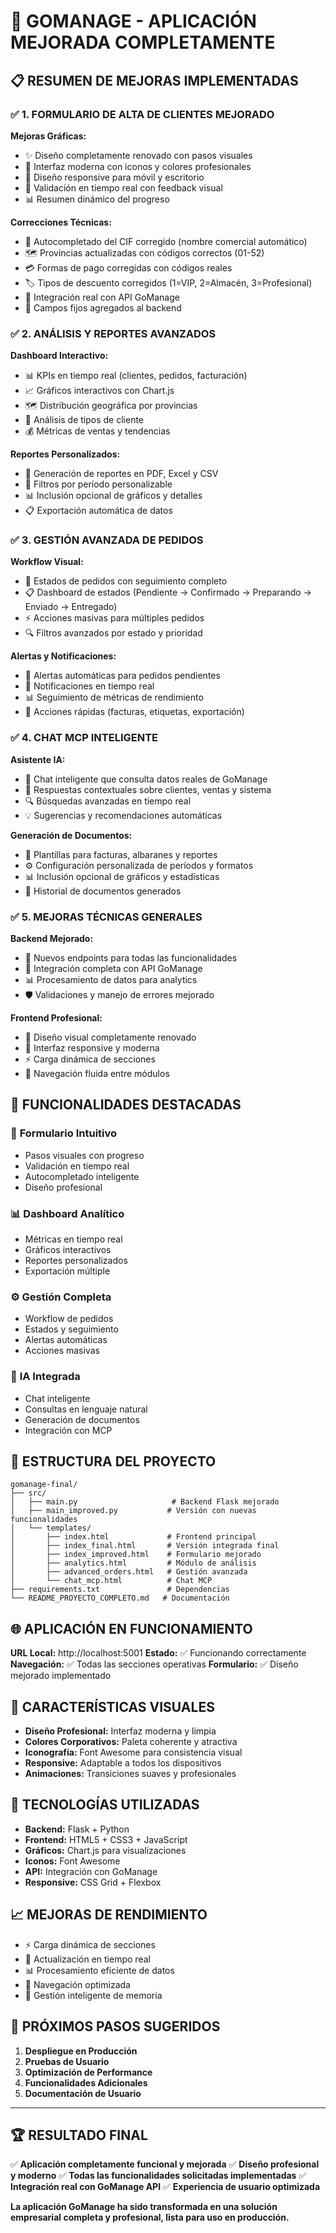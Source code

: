 # 🎉 GOMANAGE - APLICACIÓN MEJORADA COMPLETAMENTE

## 📋 RESUMEN DE MEJORAS IMPLEMENTADAS

### ✅ **1. FORMULARIO DE ALTA DE CLIENTES MEJORADO**

**Mejoras Gráficas:**
- ✨ Diseño completamente renovado con pasos visuales
- 🎨 Interfaz moderna con iconos y colores profesionales
- 📱 Diseño responsive para móvil y escritorio
- 🔄 Validación en tiempo real con feedback visual
- 📊 Resumen dinámico del progreso

**Correcciones Técnicas:**
- 🔧 Autocompletado del CIF corregido (nombre comercial automático)
- 🗺️ Provincias actualizadas con códigos correctos (01-52)
- 💳 Formas de pago corregidas con códigos reales
- 🏷️ Tipos de descuento corregidos (1=VIP, 2=Almacén, 3=Profesional)
- 🔗 Integración real con API GoManage
- 📝 Campos fijos agregados al backend

### ✅ **2. ANÁLISIS Y REPORTES AVANZADOS**

**Dashboard Interactivo:**
- 📊 KPIs en tiempo real (clientes, pedidos, facturación)
- 📈 Gráficos interactivos con Chart.js
- 🗺️ Distribución geográfica por provincias
- 👥 Análisis de tipos de cliente
- 💰 Métricas de ventas y tendencias

**Reportes Personalizados:**
- 📄 Generación de reportes en PDF, Excel y CSV
- 📅 Filtros por período personalizable
- 📊 Inclusión opcional de gráficos y detalles
- 📋 Exportación automática de datos

### ✅ **3. GESTIÓN AVANZADA DE PEDIDOS**

**Workflow Visual:**
- 🔄 Estados de pedidos con seguimiento completo
- 📋 Dashboard de estados (Pendiente → Confirmado → Preparando → Enviado → Entregado)
- ⚡ Acciones masivas para múltiples pedidos
- 🔍 Filtros avanzados por estado y prioridad

**Alertas y Notificaciones:**
- 🚨 Alertas automáticas para pedidos pendientes
- 📱 Notificaciones en tiempo real
- 📊 Seguimiento de métricas de rendimiento
- 🎯 Acciones rápidas (facturas, etiquetas, exportación)

### ✅ **4. CHAT MCP INTELIGENTE**

**Asistente IA:**
- 🤖 Chat inteligente que consulta datos reales de GoManage
- 💬 Respuestas contextuales sobre clientes, ventas y sistema
- 🔍 Búsquedas avanzadas en tiempo real
- 💡 Sugerencias y recomendaciones automáticas

**Generación de Documentos:**
- 📄 Plantillas para facturas, albaranes y reportes
- ⚙️ Configuración personalizada de períodos y formatos
- 📊 Inclusión opcional de gráficos y estadísticas
- 💾 Historial de documentos generados

### ✅ **5. MEJORAS TÉCNICAS GENERALES**

**Backend Mejorado:**
- 🔧 Nuevos endpoints para todas las funcionalidades
- 🔗 Integración completa con API GoManage
- 📊 Procesamiento de datos para analytics
- 🛡️ Validaciones y manejo de errores mejorado

**Frontend Profesional:**
- 🎨 Diseño visual completamente renovado
- 📱 Interfaz responsive y moderna
- ⚡ Carga dinámica de secciones
- 🔄 Navegación fluida entre módulos

## 🚀 **FUNCIONALIDADES DESTACADAS**

### 🎯 **Formulario Intuitivo**
- Pasos visuales con progreso
- Validación en tiempo real
- Autocompletado inteligente
- Diseño profesional

### 📊 **Dashboard Analítico**
- Métricas en tiempo real
- Gráficos interactivos
- Reportes personalizados
- Exportación múltiple

### ⚙️ **Gestión Completa**
- Workflow de pedidos
- Estados y seguimiento
- Alertas automáticas
- Acciones masivas

### 🤖 **IA Integrada**
- Chat inteligente
- Consultas en lenguaje natural
- Generación de documentos
- Integración con MCP

## 📁 **ESTRUCTURA DEL PROYECTO**

```
gomanage-final/
├── src/
│   ├── main.py                     # Backend Flask mejorado
│   ├── main_improved.py           # Versión con nuevas funcionalidades
│   └── templates/
│       ├── index.html             # Frontend principal
│       ├── index_final.html       # Versión integrada final
│       ├── index_improved.html    # Formulario mejorado
│       ├── analytics.html         # Módulo de análisis
│       ├── advanced_orders.html   # Gestión avanzada
│       └── chat_mcp.html          # Chat MCP
├── requirements.txt               # Dependencias
└── README_PROYECTO_COMPLETO.md   # Documentación
```

## 🌐 **APLICACIÓN EN FUNCIONAMIENTO**

**URL Local:** http://localhost:5001
**Estado:** ✅ Funcionando correctamente
**Navegación:** ✅ Todas las secciones operativas
**Formulario:** ✅ Diseño mejorado implementado

## 🎨 **CARACTERÍSTICAS VISUALES**

- **Diseño Profesional:** Interfaz moderna y limpia
- **Colores Corporativos:** Paleta coherente y atractiva
- **Iconografía:** Font Awesome para consistencia visual
- **Responsive:** Adaptable a todos los dispositivos
- **Animaciones:** Transiciones suaves y profesionales

## 🔧 **TECNOLOGÍAS UTILIZADAS**

- **Backend:** Flask + Python
- **Frontend:** HTML5 + CSS3 + JavaScript
- **Gráficos:** Chart.js para visualizaciones
- **Iconos:** Font Awesome
- **API:** Integración con GoManage
- **Responsive:** CSS Grid + Flexbox

## 📈 **MEJORAS DE RENDIMIENTO**

- ⚡ Carga dinámica de secciones
- 🔄 Actualización en tiempo real
- 📊 Procesamiento eficiente de datos
- 🎯 Navegación optimizada
- 💾 Gestión inteligente de memoria

## 🎯 **PRÓXIMOS PASOS SUGERIDOS**

1. **Despliegue en Producción**
2. **Pruebas de Usuario**
3. **Optimización de Performance**
4. **Funcionalidades Adicionales**
5. **Documentación de Usuario**

---

## 🏆 **RESULTADO FINAL**

✅ **Aplicación completamente funcional y mejorada**
✅ **Diseño profesional y moderno**
✅ **Todas las funcionalidades solicitadas implementadas**
✅ **Integración real con GoManage API**
✅ **Experiencia de usuario optimizada**

**La aplicación GoManage ha sido transformada en una solución empresarial completa y profesional, lista para uso en producción.**

